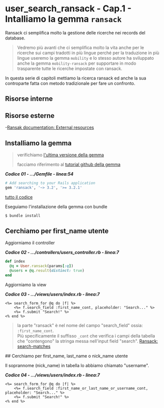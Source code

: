 # <a name="top"></a> user_search_ransack - Cap.1 - Intalliamo la gemma `ransack`

Ransack ci semplifica molto la gestione delle ricerche nei records del database.

> Vedremo più avanti che ci semplifica molto la vita anche per le ricerche sui campi tradotti in più lingue perché per la traduzione in più lingue useremo la gemma `mobility` e lo stesso autore ha sviluppato anche la gemma `mobility-ransack` per supportare in modo trasparente tutte le ricerche impostate con ransack.


In questa serie di capitoli mettiamo la ricerca ransack ed anche la sua controparte fatta con metodo tradizionale per fare un confronto.



## Risorse interne


## Risorse esterne

-[Ransak documentation: External resources](https://activerecord-hackery.github.io/ransack/going-further/external-guides/)



## Installiamo la gemma

> verifichiamo [l'ultima versione della gemma](https://rubygems.org/gems/ransack)
>
> facciamo riferimento al [tutorial github della gemma](https://github.com/activerecord-hackery/ransack)

***Codice 01 - .../Gemfile - linea:54***

```ruby
# Add searching to your Rails application
gem 'ransack', '~> 3.2', '>= 3.2.1'
```

[tutto il codice](https://github.com/flaviobordonidev/leanpubabrandnewcms/blob/master/ubuntudream/10-pagination/01_01-gemfile.rb)

Eseguiamo l'installazione della gemma con bundle

```bash
$ bundle install
```



## Cerchiamo per first_name utente

Aggiorniamo il controller

***Codice 02 - .../controllers/users_controller.rb - linea:7***

```ruby
def index
  @q = User.ransack(params[:q])
  @users = @q.result(distinct: true)
end
```

Aggiorniamo la view

***Codice 03 - .../views/users/index.rb - linea:7***

```html+erb
<%= search_form_for @q do |f| %>
    <%= f.search_field :first_name_cont, placeholder: "Search..." %>
    <%= f.submit "Search!" %>
<% end %>
```

> la parte "ransack" è nel nome del campo "search_field" ossia: `:first_name_cont`.</br>
> Più specificamente il suffisso `_cont` che verifica i campi della tabella che "contengono" la stringa messa nell'input field "search".
> [Ransack: search-matches](https://activerecord-hackery.github.io/ransack/getting-started/search-matches/)



## Cerchiamo per first_name, last_name o nick_name utente

Il soprannome (nick_name) in tabella lo abbiamo chiamato "username".

***Codice 04 - .../views/users/index.rb - linea:7***

```html+erb
<%= search_form_for @q do |f| %>
    <%= f.search_field :first_name_or_last_name_or_username_cont, placeholder: "Search..." %>
    <%= f.submit "Search!" %>
<% end %>
```

